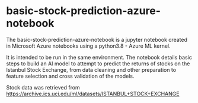 # basic-stock-prediction-azure-notebook

The basic-stock-prediction-azure-notebook is a jupyter notebook created in Microsoft Azure notebooks using a python3.8 - Azure ML kernel.

It is intended to be run in the same environment. The notebook details basic steps to build an AI model to attempt to predict the returns
of stocks on the Istanbul Stock Exchange, from data cleaning and other preparation to feature selection and cross validation of the models.

Stock data was retrieved from https://archive.ics.uci.edu/ml/datasets/ISTANBUL+STOCK+EXCHANGE 
